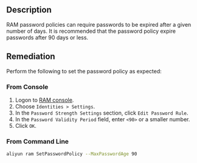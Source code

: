 ## Description

RAM password policies can require passwords to be expired after a given number of days. It is recommended that the password policy expire passwords after 90 days or less.

## Remediation

Perform the following to set the password policy as expected:

### From Console

1. Logon to [RAM console](https://ram.console.aliyun.com/overview).
2. Choose `Identities > Settings`.
3. In the `Password Strength Settings` section, click `Edit Password Rule`.
4. In the `Password Validity Period` field, enter `<90>` or a smaller number.
5. Click `OK`.

### From Command Line

```bash
aliyun ram SetPasswordPolicy --MaxPasswordAge 90
```
